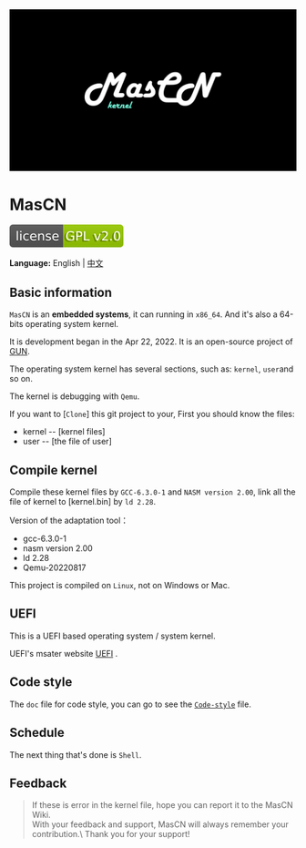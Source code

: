 <img src="https://github.com/Oringes9235/Oringes9235.github.io/blob/master/images/MasCNLogo.png">

# MasCN

<img src="https://github.com/Oringes9235/Oringes9235.github.io/blob/master/images/license.svg">

**Language:** English | [中文](https://github.com/Oringes9235/MasCN/blob/master/README-zh-cn.md) 

## Basic information

`MasCN` is an **embedded systems**, it can running in `x86_64`. And it's also a 64-bits operating system kernel.

It is development began in the Apr 22, 2022. It is an open-source project of [GUN](https://www.gun.org).

The operating system kernel has several sections, such as: `kernel`, `user`and so on.

The kernel is debugging with `Qemu`.

If you want to [`Clone`] this git project to your, First you should know the files:

* kernel -- [kernel files] 
* user -- [the file of user]

## Compile kernel

Compile these kernel files by `GCC-6.3.0-1` and `NASM version 2.00`, link all the file of kernel to [kernel.bin] by `ld 2.28`.

Version of the adaptation tool：

* gcc-6.3.0-1
* nasm version 2.00
* ld 2.28
* Qemu-20220817

This project is compiled on `Linux`, not on Windows or Mac.

## UEFI

This is a UEFI based operating system / system kernel.

UEFI's msater website [UEFI](https://uefi.org) .

## Code style

The `doc` file for code style, you can go to see the [`Code-style`](https://github.com/Oringes9235/MasCN/blob/master/docs/kernel/Code-style.md/) file.

## Schedule

The next thing that's done is `Shell`.

## Feedback

> If these is error in the kernel file, hope you can report it to the MasCN Wiki.\
> With your feedback and support, MasCN will always remember your contribution.\ 
> Thank you for your support!


